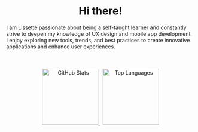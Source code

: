 <div align="center">
  <h1>Hi there!</h1>
</div>

<div >
I am Lissette passionate about being a self-taught learner and constantly strive to deepen my knowledge of UX design and mobile app development. I enjoy exploring new tools, trends, and best practices to create innovative applications and enhance user experiences.
</div><br>

<div align="center">
  <br><br>
  <a href="https://github.com/lismglz">
    <img height="150" src="https://github-readme-stats.vercel.app/api?username=lismglz&show_icons=true&theme=tokyonight&border_radius=10&hide_border=true&hide=issues&count_private=true" alt="GitHub Stats" />
  </a>
  &nbsp;
  <a href="https://github.com/lismglz">
    <img height="150" src="https://github-readme-stats.vercel.app/api/top-langs/?username=lismglz&layout=compact&theme=tokyonight&border_radius=7&hide_border=true" alt="Top Languages" />
  </a>
</div>
